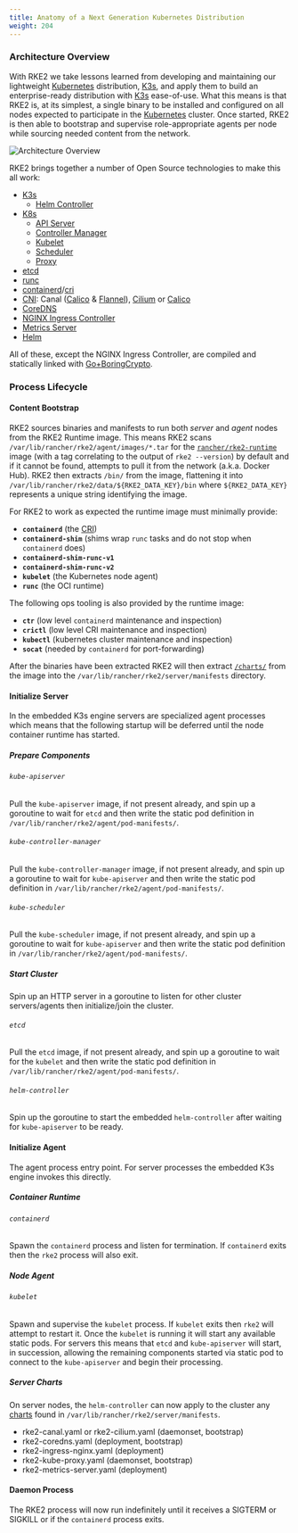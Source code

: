 ```yaml
---
title: Anatomy of a Next Generation Kubernetes Distribution
weight: 204
---
```


### Architecture Overview

With RKE2 we take lessons learned from developing and maintaining our lightweight [Kubernetes][io-kubernetes]
distribution, [K3s][io-k3s], and apply them to build an enterprise-ready distribution with [K3s][io-k3s] ease-of-use.
What this means is that RKE2 is, at its simplest, a single binary to be installed and configured on all nodes expected
to participate in the [Kubernetes][io-kubernetes] cluster. Once started, RKE2 is then able to bootstrap and supervise
role-appropriate agents per node while sourcing needed content from the network.

![Architecture Overview](/img/overview.png "RKE2 Architecture Overview")

RKE2 brings together a number of Open Source technologies to make this all work:

- [K3s][io-k3s]
    - [Helm Controller][gh-helm-controller]
- [K8s][io-kubernetes]
    - [API Server][gh-kube-apiserver]
    - [Controller Manager][gh-kube-controller-manager]
    - [Kubelet][gh-kubelet]
    - [Scheduler][gh-kube-scheduler]
    - [Proxy][gh-kube-proxy]
- [etcd][io-etcd]
- [runc][gh-runc]
- [containerd][io-containerd]/[cri][gh-cri-api]
- [CNI][gh-cni]: Canal ([Calico][org-projectcalico] &amp; [Flannel][gh-flannel]), [Cilium][io-cilium] or [Calico][org-projectcalico]
- [CoreDNS][io-coredns]
- [NGINX Ingress Controller][io-ingress-nginx]
- [Metrics Server][gh-metrics-server]
- [Helm][sh-helm]

All of these, except the NGINX Ingress Controller, are compiled and statically linked with [Go+BoringCrypto][gh-goboring].

### Process Lifecycle

#### Content Bootstrap

RKE2 sources binaries and manifests to run both _server_ and _agent_ nodes from the RKE2 Runtime image.
This means RKE2 scans `/var/lib/rancher/rke2/agent/images/*.tar` for the [`rancher/rke2-runtime`](https://hub.docker.com/r/rancher/rke2-runtime/tags)
image (with a tag correlating to the output of `rke2 --version`) by default and if it cannot be found, attempts to pull
it from the network (a.k.a. Docker Hub). RKE2 then extracts `/bin/` from the image, flattening it into
`/var/lib/rancher/rke2/data/${RKE2_DATA_KEY}/bin` where `${RKE2_DATA_KEY}` represents a unique string identifying the
image.

For RKE2 to work as expected the runtime image must minimally provide:

- **`containerd`** (the [CRI][gh-cri-api])
- **`containerd-shim`** (shims wrap `runc` tasks and do not stop when `containerd` does)
- **`containerd-shim-runc-v1`**
- **`containerd-shim-runc-v2`**
- **`kubelet`** (the Kubernetes node agent)
- **`runc`** (the OCI runtime)

The following ops tooling is also provided by the runtime image:

- **`ctr`** (low level `containerd` maintenance and inspection)
- **`crictl`** (low level CRI maintenance and inspection)
- **`kubectl`** (kubernetes cluster maintenance and inspection)
- **`socat`** (needed by `containerd` for port-forwarding)

After the binaries have been extracted RKE2 will then extract [`/charts/`](../charts/) from the image
into the `/var/lib/rancher/rke2/server/manifests` directory.

#### Initialize Server

In the embedded K3s engine servers are specialized agent processes which means that the following startup will be
deferred until the node container runtime has started.

##### Prepare Components

###### `kube-apiserver`

Pull the `kube-apiserver` image, if not present already, and spin up a goroutine to wait for `etcd`
and then write the static pod definition in `/var/lib/rancher/rke2/agent/pod-manifests/`.

###### `kube-controller-manager`

Pull the `kube-controller-manager` image, if not present already, and spin up a goroutine to wait for `kube-apiserver`
and then write the static pod definition in `/var/lib/rancher/rke2/agent/pod-manifests/`.

###### `kube-scheduler`

Pull the `kube-scheduler` image, if not present already, and spin up a goroutine to wait for `kube-apiserver`
and then write the static pod definition in `/var/lib/rancher/rke2/agent/pod-manifests/`.

##### Start Cluster

Spin up an HTTP server in a goroutine to listen for other cluster servers/agents then initialize/join the cluster.

###### `etcd`

Pull the `etcd` image, if not present already, and spin up a goroutine to wait for the `kubelet`
and then write the static pod definition in `/var/lib/rancher/rke2/agent/pod-manifests/`.

###### `helm-controller`

Spin up the goroutine to start the embedded `helm-controller` after waiting for `kube-apiserver` to be ready.

#### Initialize Agent

The agent process entry point. For server processes the embedded K3s engine invokes this directly.

##### Container Runtime

###### `containerd`

Spawn the `containerd` process and listen for termination. If `containerd` exits then the `rke2` process will also exit.

##### Node Agent

###### `kubelet`

Spawn and supervise the `kubelet` process. If `kubelet` exits then `rke2` will attempt to restart it.
Once the `kubelet` is running it will start any available static pods. For servers this means that `etcd`
and `kube-apiserver` will start, in succession, allowing the remaining components started via static pod
to connect to the `kube-apiserver` and begin their processing.

##### Server Charts

On server nodes, the `helm-controller` can now apply to the cluster any [charts](../charts/) found in `/var/lib/rancher/rke2/server/manifests`.

- rke2-canal.yaml or rke2-cilium.yaml (daemonset, bootstrap)
- rke2-coredns.yaml (deployment, bootstrap)
- rke2-ingress-nginx.yaml (deployment)
- rke2-kube-proxy.yaml (daemonset, bootstrap)
- rke2-metrics-server.yaml (deployment)


#### Daemon Process

The RKE2 process will now run indefinitely until it receives a SIGTERM or SIGKILL or if the `containerd` process exits.

[gh-k3s]: <https://github.com/k3s-io/k3s> "K3s - Lightweight Kubernetes"
[io-k3s]: <https://k3s.io> "K3s - Lightweight Kubernetes"
[gh-kubernetes]: <https://github.com/kubernetes/kubernetes> "Production-Grade Container Orchestration"
[io-kubernetes]: <https://kubernetes.io> "Production-Grade Container Orchestration"
[gh-kube-apiserver]: <https://github.com/kubernetes/kubernetes/tree/master/cmd/kube-apiserver> "Kube API Server"
[gh-kube-controller-manager]: <https://github.com/kubernetes/kubernetes/tree/master/cmd/kube-controller-manager> "Kube Controller Manager"
[gh-kube-proxy]: <https://github.com/kubernetes/kubernetes/tree/master/cmd/kube-proxy> "Kube Proxy"
[gh-kube-scheduler]: <https://github.com/kubernetes/kubernetes/tree/master/cmd/kube-scheduler> "Kube Scheduler"
[gh-kubelet]: <https://github.com/kubernetes/kubernetes/tree/master/cmd/kubelet> "Kubelet"
[gh-cri-api]: <https://github.com/kubernetes/cri-api> "Container Runtime Interface"
[gh-containerd]: <https://github.com/containerd/containerd> "An open and reliable container runtime"
[io-containerd]: <https://containerd.io> "An open and reliable container runtime"
[gh-coredns]: <https://github.com/coredns/coredns> "DNS and Service Discovery"
[io-coredns]: <https://coredns.io> "DNS and Service Discovery"
[gh-ingress-nginx]: <https://github.com/kubernetes/ingress-nginx> "NGINX Ingress Controller for Kubernetes"
[io-ingress-nginx]: <https://kubernetes.github.io/ingress-nginx> "NGINX Ingress Controller for Kubernetes"
[gh-metrics-server]: <https://github.com/kubernetes-sigs/metrics-server> "Cluster-wide aggregator of resource usage data"
[org-projectcalico]: <https://docs.projectcalico.org/about/about-calico> "Project Calico"
[gh-flannel]: <https://github.com/coreos/flannel> "A network fabric for containers, designed for Kubernetes"
[io-cilium]: <https://cilium.io> "eBPF-based Networking, Observability, and Security"
[gh-etcd]: <https://github.com/etcd-io/etcd> "A distributed, reliable key-value store for the most critical data of a distributed system"
[io-etcd]: <https://etcd.io> "A distributed, reliable key-value store for the most critical data of a distributed system"
[gh-helm]: <https://github.com/helm/helm> "The Kubernetes Package Manager"
[sh-helm]: <https://helm.sh> "The Kubernetes Package Manager"
[gh-helm-controller]: <https://github.com/k3s-io/helm-controller> "Helm Chart CRD"
[gh-cni]: <https://github.com/containernetworking/cni> "Container Network Interface"
[gh-runc]: <https://github.com/opencontainers/runc> "CLI tool for spawning and running containers according to the OCI specification"
[gh-goboring]: <https://github.com/golang/go/tree/dev.boringcrypto/misc/boring> "Go+BoringCrypto"
